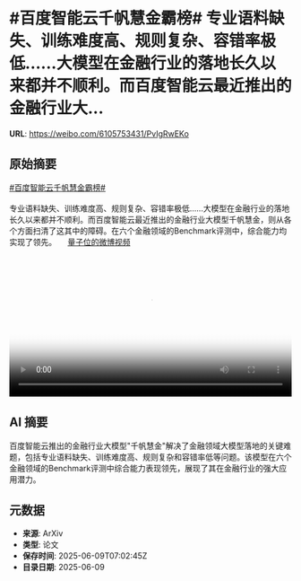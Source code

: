 # #百度智能云千帆慧金霸榜# 专业语料缺失、训练难度高、规则复杂、容错率极低……大模型在金融行业的落地长久以来都并不顺利。而百度智能云最近推出的金融行业大...

**URL**: https://weibo.com/6105753431/PvIgRwEKo

## 原始摘要

<a href="https://m.weibo.cn/search?containerid=231522type%3D1%26t%3D10%26q%3D%23%E7%99%BE%E5%BA%A6%E6%99%BA%E8%83%BD%E4%BA%91%E5%8D%83%E5%B8%86%E6%85%A7%E9%87%91%E9%9C%B8%E6%A6%9C%23&amp;extparam=%23%E7%99%BE%E5%BA%A6%E6%99%BA%E8%83%BD%E4%BA%91%E5%8D%83%E5%B8%86%E6%85%A7%E9%87%91%E9%9C%B8%E6%A6%9C%23" data-hide=""><span class="surl-text">#百度智能云千帆慧金霸榜#</span></a> <br><br>专业语料缺失、训练难度高、规则复杂、容错率极低……大模型在金融行业的落地长久以来都并不顺利。而百度智能云最近推出的金融行业大模型千帆慧金，则从各个方面扫清了这其中的障碍。在六个金融领域的Benchmark评测中，综合能力均实现了领先。 <a href="https://video.weibo.com/show?fid=1034:5175573807562845" data-hide=""><span class="url-icon"><img style="width: 1rem;height: 1rem" src="https://h5.sinaimg.cn/upload/2015/09/25/3/timeline_card_small_video_default.png" referrerpolicy="no-referrer"></span><span class="surl-text">量子位的微博视频</span></a> <br clear="both"><div style="clear: both"></div><video controls="controls" poster="https://tvax3.sinaimg.cn/orj480/006Fd7o3ly1i28wml18v2j30u01hctb8.jpg" style="width: 100%"><source src="https://f.video.weibocdn.com/o0/yhg8YHWFlx08oTYXIOcM01041201asXn0E010.mp4?label=mp4_720p&amp;template=720x1280.24.0&amp;ori=0&amp;ps=1CwnkDw1GXwCQx&amp;Expires=1749456089&amp;ssig=RtMN56YYBa&amp;KID=unistore,video"><source src="https://f.video.weibocdn.com/o0/5GebYlxglx08oTYXvgwE01041200J2tp0E010.mp4?label=mp4_hd&amp;template=540x960.24.0&amp;ori=0&amp;ps=1CwnkDw1GXwCQx&amp;Expires=1749456089&amp;ssig=9cVYSyzfE%2B&amp;KID=unistore,video"><source src="https://f.video.weibocdn.com/o0/L2axrz8Llx08oTYXiTqw01041200oRc30E010.mp4?label=mp4_ld&amp;template=360x640.24.0&amp;ori=0&amp;ps=1CwnkDw1GXwCQx&amp;Expires=1749456089&amp;ssig=WeMl7b%2BA6P&amp;KID=unistore,video"><p>视频无法显示，请前往<a href="https://video.weibo.com/show?fid=1034%3A5175573807562845" target="_blank" rel="noopener noreferrer">微博视频</a>观看。</p></video>

## AI 摘要

百度智能云推出的金融行业大模型"千帆慧金"解决了金融领域大模型落地的关键难题，包括专业语料缺失、训练难度高、规则复杂和容错率低等问题。该模型在六个金融领域的Benchmark评测中综合能力表现领先，展现了其在金融行业的强大应用潜力。

## 元数据

- **来源**: ArXiv
- **类型**: 论文
- **保存时间**: 2025-06-09T07:02:45Z
- **目录日期**: 2025-06-09
